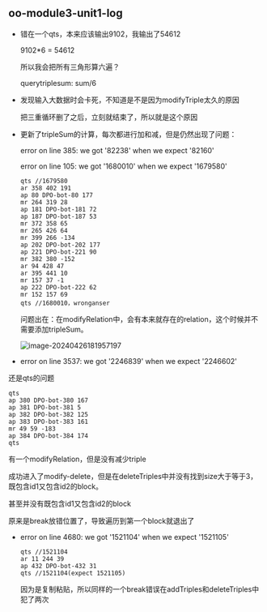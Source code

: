 ## oo-module3-unit1-log

- 错在一个qts，本来应该输出9102，我输出了54612

  9102*6 = 54612

  所以我会把所有三角形算六遍？

  querytriplesum: sum/6

- 发现输入大数据时会卡死，不知道是不是因为modifyTriple太久的原因

  把三重循环删了之后，立刻就结束了，所以就是这个原因

- 更新了tripleSum的计算，每次都进行加和减，但是仍然出现了问题：

  error on line 385: we got '82238' when we expect '82160'

  error on line 105: we got '1680010' when we expect '1679580'

  ````
  qts //1679580
  ar 358 402 191
  ap 80 DPO-bot-80 177
  mr 264 319 28
  ap 181 DPO-bot-181 72
  ap 187 DPO-bot-187 53
  mr 372 358 65
  mr 265 426 64
  mr 399 266 -134
  ap 202 DPO-bot-202 177
  ap 221 DPO-bot-221 90
  mr 382 380 -152
  ar 94 428 47
  ar 395 441 10
  mr 157 37 -1
  ap 222 DPO-bot-222 62
  mr 152 157 69
  qts //1680010，wronganser
  ````

  问题出在：在modifyRelation中，会有本来就存在的relation，这个时候并不需要添加tripleSum。

  ![image-20240426181957197](C:\Users\CuZn\AppData\Roaming\Typora\typora-user-images\image-20240426181957197.png)

- error on line 3537: we got '2246839' when we expect '2246602'

还是qts的问题

````
qts
ap 380 DPO-bot-380 167
ap 381 DPO-bot-381 5
ap 382 DPO-bot-382 125
ap 383 DPO-bot-383 161
mr 49 59 -183
ap 384 DPO-bot-384 174
qts
````

有一个modifyRelation，但是没有减少triple

成功进入了modify-delete，但是在deleteTriples中并没有找到size大于等于3，既包含id1又包含id2的block。

甚至并没有既包含id1又包含id2的block

原来是break放错位置了，导致遍历到第一个block就退出了

- error on line 4680: we got '1521104' when we expect '1521105'

  ````
  qts //1521104
  ar 11 244 39
  ap 432 DPO-bot-432 31
  qts //1521104(expect 1521105)
  ````

  因为是复制粘贴，所以同样的一个break错误在addTriples和deleteTriples中犯了两次